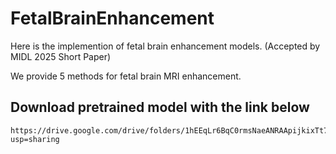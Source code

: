 # FetalBrainEnhancement
Here is the implemention of fetal brain enhancement models. (Accepted by MIDL 2025 Short Paper)

We provide 5 methods for fetal brain MRI enhancement.
## Download pretrained model with the link below
    https://drive.google.com/drive/folders/1hEEqLr6BqC0rmsNaeANRAApijkixTt79?usp=sharing
